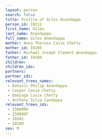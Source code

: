 ```yaml
---
layout: person
search: false
title: Profile of Giles Anandappa
person_id: I0212
first_name: Giles
last_name: Anandappa
full_name: Giles Anandappa
mother: Anna Theresa Casie Chetty
mother_id: I0195
father: Michael Joseph Clement Anandappa
father_id: I0186
children:
children_ids:
partners:
partner_ids:
relevant_trees_names:
 - Dominic Philip Anandappa
 - Casper Casie Chetty
 - Dominga Casie Chetty
 - Anthony Silva Candappa
relevant_trees_ids:
 - I500096
 - I500097
 - I0201
 - I0200
sex: M
---
```


